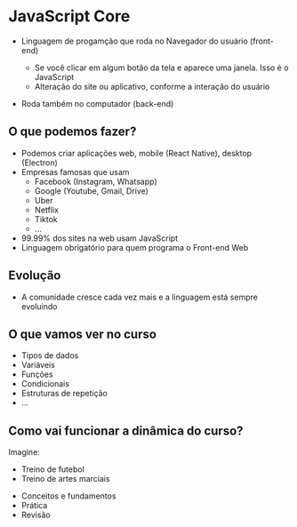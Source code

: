 # JavaScript Core

* Linguagem de progamção que roda no Navegador do usuário (front-end)
  * Se você clicar em algum botão da tela e aparece uma janela. Isso é o JavaScript
  * Alteração do site ou aplicativo, conforme a interação do usuário

* Roda também no computador (back-end)

## O que podemos fazer?

* Podemos criar aplicações web, mobile (React Native), desktop (Electron)
* Empresas famosas que usam
  * Facebook (Instagram, Whatsapp)
  * Google (Youtube, Gmail, Drive)
  * Uber
  * Netflix
  * Tiktok
  * ...
* 99.99% dos sites na web usam JavaScript
* Linguagem obrigatório para quem programa o Front-end Web

## Evolução

* A comunidade cresce cada vez mais e a linguagem está sempre evoluindo

## O que vamos ver no curso

- Tipos de dados
- Variáveis
- Funções
- Condicionais
- Estruturas de repetição
- ...

## Como vai funcionar a dinâmica do curso?
Imagine:
- Treino de futebol
- Treino de artes marciais

* Conceitos e fundamentos
* Prática
* Revisão